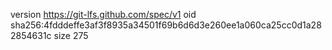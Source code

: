 version https://git-lfs.github.com/spec/v1
oid sha256:4fdddeffe3af3f8935a34501f69b6d6d3e260ee1a060ca25cc0d1a282854631c
size 275
